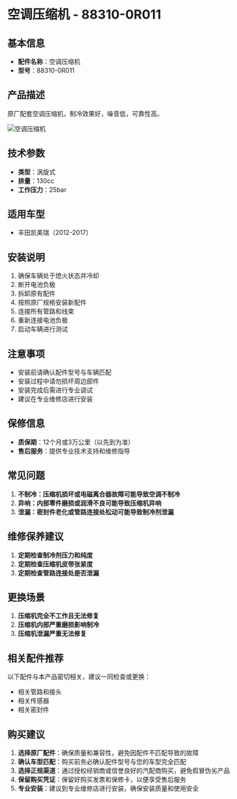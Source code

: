 # 空调压缩机 - 88310-0R011

## 基本信息

- **配件名称**：空调压缩机
- **型号**：88310-0R011

## 产品描述

原厂配套空调压缩机，制冷效果好，噪音低，可靠性高。


![空调压缩机](/image/car-parts/88310-0R011.jpg)

## 技术参数

- **类型**：涡旋式
- **排量**：130cc
- **工作压力**：25bar

## 适用车型

- 丰田凯美瑞（2012-2017）

## 安装说明

1. 确保车辆处于熄火状态并冷却
2. 断开电池负极
3. 拆卸原有配件
4. 按照原厂规格安装新配件
5. 连接所有管路和线束
6. 重新连接电池负极
7. 启动车辆进行测试

## 注意事项

- 安装前请确认配件型号与车辆匹配
- 安装过程中请勿损坏周边部件
- 安装完成后需进行专业调试
- 建议在专业维修店进行安装

## 保修信息

- **质保期**：12个月或3万公里（以先到为准）
- **售后服务**：提供专业技术支持和维修指导

## 常见问题

1. **不制冷：压缩机损坏或电磁离合器故障可能导致空调不制冷**
2. **异响：内部零件磨损或润滑不良可能导致压缩机异响**
3. **泄漏：密封件老化或管路连接处松动可能导致制冷剂泄漏**

## 维修保养建议

1. **定期检查制冷剂压力和纯度**
2. **定期检查压缩机皮带张紧度**
3. **定期检查管路连接处是否泄漏**

## 更换场景

1. **压缩机完全不工作且无法修复**
2. **压缩机内部严重磨损影响制冷**
3. **压缩机泄漏严重无法修复**

## 相关配件推荐

以下配件与本产品密切相关，建议一同检查或更换：

- 相关管路和接头
- 相关传感器
- 相关密封件

## 购买建议

1. **选择原厂配件**：确保质量和兼容性，避免因配件不匹配导致的故障
2. **确认车型匹配**：购买前务必确认配件型号与您的车型完全匹配
3. **选择正规渠道**：通过授权经销商或信誉良好的汽配商购买，避免假冒伪劣产品
4. **保留购买凭证**：保留好购买发票和保修卡，以便享受售后服务
5. **专业安装**：建议到专业维修店进行安装，确保安装质量和使用安全
